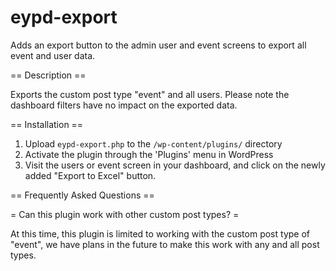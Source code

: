 # eypd-export
Adds an export button to the admin user and event screens to export all event and user data.

== Description ==

Exports the custom post type "event" and all users. Please note the dashboard filters have no impact on the exported data.

== Installation ==

1. Upload `eypd-export.php` to the `/wp-content/plugins/` directory
2. Activate the plugin through the 'Plugins' menu in WordPress
3. Visit the users or event screen in your dashboard, and click on the newly added "Export to Excel" button.

== Frequently Asked Questions ==

= Can this plugin work with other custom post types? =

At this time, this plugin is limited to working with the custom post type of "event", we have plans in the future to make this work with any and all post types.
